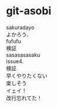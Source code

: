 # git-asobi
sakuradayo  
よかろう．  
fufufu   
検証  
sasasasasaku  
issue4.  
検証    
早くやりたくない  
楽しそう  
イェイ！  
改行忘れてた！

